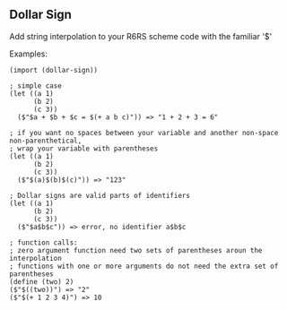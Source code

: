 
## Dollar Sign

Add string interpolation to your R6RS scheme code with the familiar '$'

Examples:

    (import (dollar-sign))
    
    ; simple case
    (let ((a 1)
          (b 2)
          (c 3))
      ($"$a + $b + $c = $(+ a b c)")) => "1 + 2 + 3 = 6"

    ; if you want no spaces between your variable and another non-space non-parenthetical,
    ; wrap your variable with parentheses
    (let ((a 1)
          (b 2)
          (c 3))
      ($"$(a)$(b)$(c)")) => "123"

    ; Dollar signs are valid parts of identifiers
    (let ((a 1)
          (b 2)
          (c 3))
      ($"$a$b$c")) => error, no identifier a$b$c

    ; function calls:
    ; zero argument function need two sets of parentheses aroun the interpolation
    ; functions with one or more arguments do not need the extra set of parentheses
    (define (two) 2)
    ($"$((two))") => "2"
    ($"$(+ 1 2 3 4)") => 10

